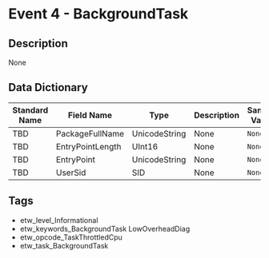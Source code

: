 # Event 4 - BackgroundTask

## Description
None

## Data Dictionary
|Standard Name|Field Name|Type|Description|Sample Value|
|---|---|---|---|---|
|TBD|PackageFullName|UnicodeString|None|`None`|
|TBD|EntryPointLength|UInt16|None|`None`|
|TBD|EntryPoint|UnicodeString|None|`None`|
|TBD|UserSid|SID|None|`None`|

## Tags
* etw_level_Informational
* etw_keywords_BackgroundTask LowOverheadDiag
* etw_opcode_TaskThrottledCpu
* etw_task_BackgroundTask